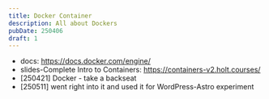 ```yaml
---
title: Docker Container
description: All about Dockers
pubDate: 250406
draft: 1
---
```


- docs: https://docs.docker.com/engine/
- slides-Complete Intro to Containers: https://containers-v2.holt.courses/
- [250421] Docker - take a backseat
- [250511] went right into it and used it for WordPress-Astro experiment